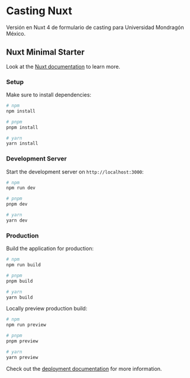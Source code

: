 # Casting Nuxt

Versión en Nuxt 4 de formulario de casting para Universidad Mondragón México.

## Nuxt Minimal Starter

Look at the [Nuxt documentation](https://nuxt.com/docs/getting-started/introduction) to learn more.

### Setup

Make sure to install dependencies:

```bash
# npm
npm install

# pnpm
pnpm install

# yarn
yarn install
```

### Development Server

Start the development server on `http://localhost:3000`:

```bash
# npm
npm run dev

# pnpm
pnpm dev

# yarn
yarn dev
```

### Production

Build the application for production:

```bash
# npm
npm run build

# pnpm
pnpm build

# yarn
yarn build
```

Locally preview production build:

```bash
# npm
npm run preview

# pnpm
pnpm preview

# yarn
yarn preview

```

Check out the [deployment documentation](https://nuxt.com/docs/getting-started/deployment) for more information.
